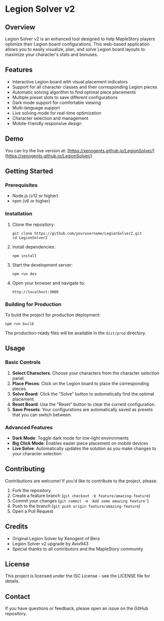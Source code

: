 # Legion Solver v2

## Overview
Legion Solver v2 is an enhanced tool designed to help MapleStory players optimize their Legion board configurations. This web-based application allows you to easily visualize, plan, and solve Legion board layouts to maximize your character's stats and bonuses.

## Features
- Interactive Legion board with visual placement indicators
- Support for all character classes and their corresponding Legion pieces
- Automatic solving algorithm to find optimal piece placements
- Multiple preset slots to save different configurations
- Dark mode support for comfortable viewing
- Multi-language support
- Live solving mode for real-time optimization
- Character selection and management
- Mobile-friendly responsive design

## Demo
You can try the live version at: [https://xenogents.github.io/LegionSolver/](https://xenogents.github.io/LegionSolver/)

## Getting Started

### Prerequisites
- Node.js (v12 or higher)
- npm (v6 or higher)

### Installation
1. Clone the repository:
   ```
   git clone https://github.com/yourusername/LegionSolver2.git
   cd LegionSolver2
   ```

2. Install dependencies:
   ```
   npm install
   ```

3. Start the development server:
   ```
   npm run dev
   ```

4. Open your browser and navigate to:
   ```
   http://localhost:3000
   ```

### Building for Production
To build the project for production deployment:
```
npm run build
```

The production-ready files will be available in the `dist/prod` directory.

## Usage

### Basic Controls
1. **Select Characters**: Choose your characters from the character selection panel.
2. **Place Pieces**: Click on the Legion board to place the corresponding pieces.
3. **Solve Board**: Click the "Solve" button to automatically find the optimal placement.
4. **Reset Board**: Use the "Reset" button to clear the current configuration.
5. **Save Presets**: Your configurations are automatically saved as presets that you can switch between.

### Advanced Features
- **Dark Mode**: Toggle dark mode for low-light environments
- **Big Click Mode**: Enables easier piece placement on mobile devices
- **Live Solve**: Automatically updates the solution as you make changes to your character selection

## Contributing
Contributions are welcome! If you'd like to contribute to the project, please:

1. Fork the repository
2. Create a feature branch (`git checkout -b feature/amazing-feature`)
3. Commit your changes (`git commit -m 'Add some amazing feature'`)
4. Push to the branch (`git push origin feature/amazing-feature`)
5. Open a Pull Request

## Credits
- Original Legion Solver by Xenogent of Bera
- Legion Solver v2 upgrade by Aviv943
- Special thanks to all contributors and the MapleStory community

## License
This project is licensed under the ISC License - see the LICENSE file for details.

## Contact
If you have questions or feedback, please open an issue on the GitHub repository.
